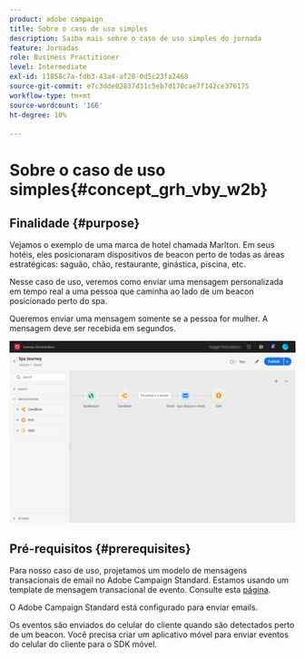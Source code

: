 ```yaml
---
product: adobe campaign
title: Sobre o caso de uso simples
description: Saiba mais sobre o caso de uso simples do jornada
feature: Jornadas
role: Business Practitioner
level: Intermediate
exl-id: 11858c7a-fdb3-43a4-af28-0d5c23fa2468
source-git-commit: e7c3dde02837d31c5eb7d170cae7f142ce376175
workflow-type: tm+mt
source-wordcount: '166'
ht-degree: 10%

---
```


# Sobre o caso de uso simples{#concept_grh_vby_w2b}

## Finalidade {#purpose}

Vejamos o exemplo de uma marca de hotel chamada Marlton. Em seus hotéis, eles posicionaram dispositivos de beacon perto de todas as áreas estratégicas: saguão, chão, restaurante, ginástica, piscina, etc.

Nesse caso de uso, veremos como enviar uma mensagem personalizada em tempo real a uma pessoa que caminha ao lado de um beacon posicionado perto do spa.

Queremos enviar uma mensagem somente se a pessoa for mulher. A mensagem deve ser recebida em segundos.

![](../assets/journeyuc1_16.png)

## Pré-requisitos {#prerequisites}

Para nosso caso de uso, projetamos um modelo de mensagens transacionais de email no Adobe Campaign Standard. Estamos usando um template de mensagem transacional de evento. Consulte esta [página]().

O Adobe Campaign Standard está configurado para enviar emails.

Os eventos são enviados do celular do cliente quando são detectados perto de um beacon. Você precisa criar um aplicativo móvel para enviar eventos do celular do cliente para o SDK móvel.
